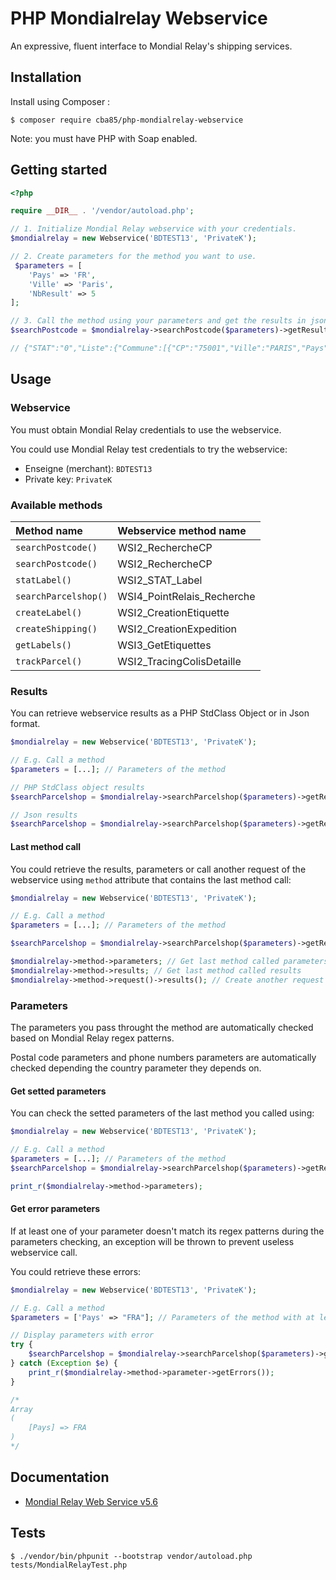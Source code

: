 # PHP Mondialrelay Webservice

An expressive, fluent interface to Mondial Relay's shipping services.

## Installation

Install using Composer :

```
$ composer require cba85/php-mondialrelay-webservice
```

Note: you must have PHP with Soap enabled.

## Getting started

```php
<?php

require __DIR__ . '/vendor/autoload.php';

// 1. Initialize Mondial Relay webservice with your credentials.
$mondialrelay = new Webservice('BDTEST13', 'PrivateK');

// 2. Create parameters for the method you want to use.
 $parameters = [
    'Pays' => 'FR',
    'Ville' => 'Paris',
    'NbResult' => 5
];

// 3. Call the method using your parameters and get the results in json format
$searchPostcode = $mondialrelay->searchPostcode($parameters)->getResultsInJson();

// {"STAT":"0","Liste":{"Commune":[{"CP":"75001","Ville":"PARIS","Pays":"FR"},{"CP":"75002","Ville":"PARIS","Pays":"FR"},{"CP":"75003","Ville":"PARIS","Pays":"FR"},{"CP":"75004","Ville":"PARIS","Pays":"FR"},{"CP":"75005","Ville":"PARIS","Pays":"FR"}]}}
```

## Usage

### Webservice

You must obtain Mondial Relay credentials to use the webservice.

You could use Mondial Relay test credentials to try the webservice:

- Enseigne (merchant): `BDTEST13`
- Private key: `PrivateK`

### Available methods

| Method name | Webservice method name |
|:------------|:-------------------------------------|
| `searchPostcode()` |  WSI2_RechercheCP |
| `searchPostcode()` | WSI2_RechercheCP |
| `statLabel()` |  WSI2_STAT_Label |
| `searchParcelshop()` |  WSI4_PointRelais_Recherche |
| `createLabel()` |  WSI2_CreationEtiquette |
| `createShipping()` |  WSI2_CreationExpedition |
| `getLabels()` |  WSI3_GetEtiquettes |
| `trackParcel()` |  WSI2_TracingColisDetaille |

### Results

You can retrieve webservice results as a PHP StdClass Object or in Json format.

```php
$mondialrelay = new Webservice('BDTEST13', 'PrivateK');

// E.g. Call a method
$parameters = [...]; // Parameters of the method

// PHP StdClass object results
$searchParcelshop = $mondialrelay->searchParcelshop($parameters)->getResults();

// Json results
$searchParcelshop = $mondialrelay->searchParcelshop($parameters)->getResultsInJson();
```

#### Last method call

You could retrieve the results, parameters or call another request of the webservice using `method` attribute that contains the last method call:

```php
$mondialrelay = new Webservice('BDTEST13', 'PrivateK');

// E.g. Call a method
$parameters = [...]; // Parameters of the method

$searchParcelshop = $mondialrelay->searchParcelshop($parameters)->getResults();

$mondialrelay->method->parameters; // Get last method called parameters
$mondialrelay->method->results; // Get last method called results
$mondialrelay->method->request()->results(); // Create another request using last method and parameters called and get the results
```

### Parameters

The parameters you pass throught the method are automatically checked based on Mondial Relay regex patterns.

Postal code parameters and phone numbers parameters are automatically checked depending the country parameter they depends on.

#### Get setted parameters

You can check the setted parameters of the last method you called using:

```php
$mondialrelay = new Webservice('BDTEST13', 'PrivateK');

// E.g. Call a method
$parameters = [...]; // Parameters of the method
$searchParcelshop = $mondialrelay->searchParcelshop($parameters)->getResults();

print_r($mondialrelay->method->parameters);
```

#### Get error parameters

If at least one of your parameter doesn't match its regex patterns  during the parameters checking, an exception will be thrown to prevent useless webservice call.

You could retrieve these errors:

```php
$mondialrelay = new Webservice('BDTEST13', 'PrivateK');

// E.g. Call a method
$parameters = ['Pays' => "FRA"]; // Parameters of the method with at least a bad parameter

// Display parameters with error
try {
    $searchParcelshop = $mondialrelay->searchParcelshop($parameters)->getResults();
} catch (Exception $e) {
    print_r($mondialrelay->method->parameter->getErrors());
}

/*
Array
(
    [Pays] => FRA
)
*/
```


## Documentation

- [Mondial Relay Web Service v5.6](https://www.mondialrelay.fr/media/108937/Solution-Web-Service-V5.6.pdf)

## Tests

```
$ ./vendor/bin/phpunit --bootstrap vendor/autoload.php tests/MondialRelayTest.php
```